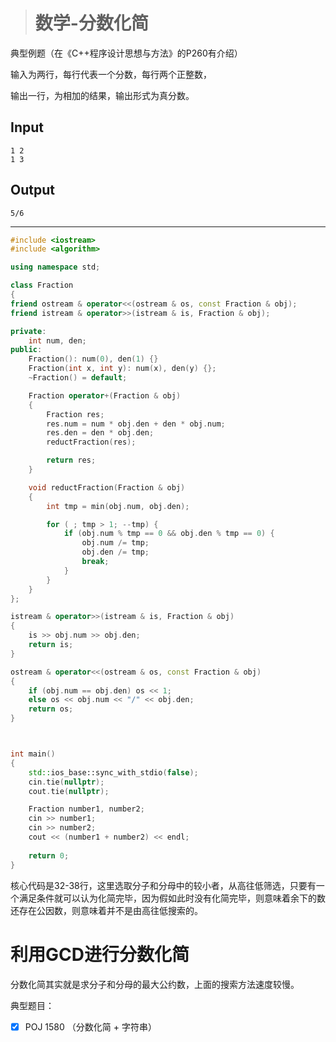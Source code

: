 > # 数学-分数化简

典型例题（在《C++程序设计思想与方法》的P260有介绍）

 输入为两行，每行代表一个分数，每行两个正整数，

输出一行，为相加的结果，输出形式为真分数。

## Input

```
1 2
1 3
```

## Output

```
5/6
```

---

```c++
#include <iostream>
#include <algorithm>

using namespace std;

class Fraction
{
friend ostream & operator<<(ostream & os, const Fraction & obj);
friend istream & operator>>(istream & is, Fraction & obj);

private:
    int num, den;
public:
    Fraction(): num(0), den(1) {}
    Fraction(int x, int y): num(x), den(y) {};
    ~Fraction() = default;

    Fraction operator+(Fraction & obj) 
    {
        Fraction res;
        res.num = num * obj.den + den * obj.num;
        res.den = den * obj.den;
        reductFraction(res);

        return res;
    }

    void reductFraction(Fraction & obj)
    {
        int tmp = min(obj.num, obj.den);

        for ( ; tmp > 1; --tmp) {
            if (obj.num % tmp == 0 && obj.den % tmp == 0) {
                obj.num /= tmp;
                obj.den /= tmp;
                break;
            }
        }
    }
};

istream & operator>>(istream & is, Fraction & obj)
{
    is >> obj.num >> obj.den;
    return is;
}

ostream & operator<<(ostream & os, const Fraction & obj)
{
    if (obj.num == obj.den) os << 1;
    else os << obj.num << "/" << obj.den;
    return os;
}



int main()
{
    std::ios_base::sync_with_stdio(false);
    cin.tie(nullptr);
    cout.tie(nullptr);

    Fraction number1, number2;
    cin >> number1;
    cin >> number2;
    cout << (number1 + number2) << endl;
    
    return 0;
}
```

核心代码是32-38行，这里选取分子和分母中的较小者，从高往低筛选，只要有一个满足条件就可以认为化简完毕，因为假如此时没有化简完毕，则意味着余下的数还存在公因数，则意味着并不是由高往低搜索的。

# 利用GCD进行分数化简

分数化简其实就是求分子和分母的最大公约数，上面的搜索方法速度较慢。

典型题目：

- [x] POJ 1580 （分数化简 + 字符串）

